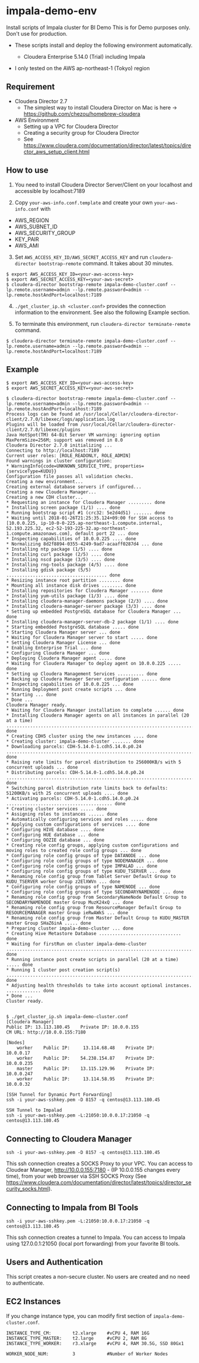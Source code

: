 # impala-demo-env
Install scripts of Impala cluster for BI Demo
This is for Demo purposes only. Don't use for production.

- These scripts install and deploy the following environment automatically.
  - Cloudera Enterprise 5.14.0 (Trial) including Impala

- I only tested on the AWS ap-northeast-1 (Tokyo) region

## Requirement

- Cloudera Director 2.7
    - The simplest way to install Cloudera Director on Mac is here -> https://github.com/chezou/homebrew-cloudera
- AWS Environment
    - Setting up a VPC for Cloudera Director
    - Creating a security group for Cloudera Director
    - See https://www.cloudera.com/documentation/director/latest/topics/director_aws_setup_client.html

## How to use

1. You need to install Cloudera Director Server/Client on your localhost and accessible by localhost:7189

2. Copy `your-aws-info.conf.template` and create your own `your-aws-info.conf` with
- AWS_REGION
- AWS_SUBNET_ID
- AWS_SECURITY_GROUP
- KEY_PAIR
- AWS_AMI

3. Set `AWS_ACCESS_KEY_ID/AWS_SECRET_ACCESS_KEY` and run `cloudera-director bootstrap-remote` command. It takes about 30 minutes.

```
$ export AWS_ACCESS_KEY_ID=<your-aws-access-key>
$ export AWS_SECRET_ACCESS_KEY=<your-aws-secret>
$ cloudera-director bootstrap-remote impala-demo-cluster.conf --lp.remote.username=admin --lp.remote.password=admin --lp.remote.hostAndPort=localhost:7189
```

4. `./get_cluster_ip.sh <cluster.conf>` provides the connection information to the environment. See also the following Example section.

5. To terminate this environment, run `cloudera-director terminate-remote` command.

```
$ cloudera-director terminate-remote impala-demo-cluster.conf --lp.remote.username=admin --lp.remote.password=admin --lp.remote.hostAndPort=localhost:7189
```

## Example
```
$ export AWS_ACCESS_KEY_ID=<your-aws-access-key>
$ export AWS_SECRET_ACCESS_KEY=<your-aws-secret>

$ cloudera-director bootstrap-remote impala-demo-cluster.conf --lp.remote.username=admin --lp.remote.password=admin --lp.remote.hostAndPort=localhost:7189
Process logs can be found at /usr/local/Cellar/cloudera-director-client/2.7.0/libexec/logs/application.log
Plugins will be loaded from /usr/local/Cellar/cloudera-director-client/2.7.0/libexec/plugins
Java HotSpot(TM) 64-Bit Server VM warning: ignoring option MaxPermSize=256M; support was removed in 8.0
Cloudera Director 2.7.0 initializing ...
Connecting to http://localhost:7189
Current user roles: [ROLE_READONLY, ROLE_ADMIN]
Found warnings in cluster configuration:
* WarningInfo{code=UNKNOWN_SERVICE_TYPE, properties={serviceType=KUDU}}
Configuration file passes all validation checks.
Creating a new environment...
Creating external database servers if configured...
Creating a new Cloudera Manager...
Creating a new CDH cluster...
* Requesting an instance for Cloudera Manager ......... done
* Installing screen package (1/1) .... done
* Running bootstrap script #1 (crc32: 5e2d4d51) ....... done
* Waiting until 2018-01-26T21:25:35.124+09:00 for SSH access to [10.0.0.225, ip-10-0-0-225.ap-northeast-1.compute.internal, 52.193.225.32, ec2-52-193-225-32.ap-northeast-1.compute.amazonaws.com], default port 22 ... done
* Inspecting capabilities of 10.0.0.225 .... done
* Normalizing 8d2f8894-0355-4249-9ad7-acaaff0287d4 ... done
* Installing ntp package (1/5) .... done
* Installing curl package (2/5) .... done
* Installing nscd package (3/5) .... done
* Installing rng-tools package (4/5) .... done
* Installing gdisk package (5/5) ...................................... done
* Resizing instance root partition ........ done
* Mounting all instance disk drives ........ done
* Installing repositories for Cloudera Manager ....... done
* Installing yum-utils package (1/3) .... done
* Installing cloudera-manager-daemons package (2/3) .... done
* Installing cloudera-manager-server package (3/3) .... done
* Setting up embedded PostgreSQL database for Cloudera Manager ... done
* Installing cloudera-manager-server-db-2 package (1/1) .... done
* Starting embedded PostgreSQL database ..... done
* Starting Cloudera Manager server ... done
* Waiting for Cloudera Manager server to start ..... done
* Setting Cloudera Manager License ... done
* Enabling Enterprise Trial ... done
* Configuring Cloudera Manager ... done
* Deploying Cloudera Manager agent ..... done
* Waiting for Cloudera Manager to deploy agent on 10.0.0.225 ..... done
* Setting up Cloudera Management Services .......... done
* Backing up Cloudera Manager Server configuration ...... done
* Inspecting capabilities of 10.0.0.225 ... done
* Running Deployment post create scripts ... done
* Starting ... done
* Done ...
Cloudera Manager ready.
* Waiting for Cloudera Manager installation to complete ...... done
* Installing Cloudera Manager agents on all instances in parallel (20 at a time) .................................................................................................................................................................................................................................................................. done
* Creating CDH5 cluster using the new instances .... done
* Creating cluster: impala-demo-cluster ....... done
* Downloading parcels: CDH-5.14.0-1.cdh5.14.0.p0.24 ..................................................................................................................................... done
* Raising rate limits for parcel distribution to 256000KB/s with 5 concurrent uploads ... done
* Distributing parcels: CDH-5.14.0-1.cdh5.14.0.p0.24 .............................................................................................................................................................................................................................................................................................................................................................................................................. done
* Switching parcel distribution rate limits back to defaults: 51200KB/s with 25 concurrent uploads .... done
* Activating parcels: CDH-5.14.0-1.cdh5.14.0.p0.24 ........................................ done
* Creating cluster services ..... done
* Assigning roles to instances ...... done
* Automatically configuring services and roles ..... done
* Applying custom configurations of services .... done
* Configuring HIVE database .... done
* Configuring HUE database ... done
* Configuring OOZIE database ... done
* Creating role config groups, applying custom configurations and moving roles to created role config groups ... done
* Configuring role config groups of type DATANODE ... done
* Configuring role config groups of type NODEMANAGER ... done
* Configuring role config groups of type IMPALAD ... done
* Configuring role config groups of type KUDU_TSERVER ... done
* Renaming role config group from Tablet Server Default Group to KUDU_TSERVER worker Group z2ElXWVn ... done
* Configuring role config groups of type NAMENODE ... done
* Configuring role config groups of type SECONDARYNAMENODE ... done
* Renaming role config group from SecondaryNameNode Default Group to SECONDARYNAMENODE master Group MuzK24xQ ... done
* Renaming role config group from ResourceManager Default Group to RESOURCEMANAGER master Group ieRwAWkS ... done
* Renaming role config group from Master Default Group to KUDU_MASTER master Group SHaZ6inA ..... done
* Preparing cluster impala-demo-cluster ... done
* Creating Hive Metastore Database ............................... done
* Waiting for firstRun on cluster impala-demo-cluster .......................................................................................................................................................................................................................................... done
* Running instance post create scripts in parallel (20 at a time) ..... done
* Running 1 cluster post creation script(s) ................................................................................................................................................................................................................................................................................................................................................................................................................................................................................................................................................................................................................... done
* Adjusting health thresholds to take into account optional instances. ............. done
* Done ...
Cluster ready.


$ ./get_cluster_ip.sh impala-demo-cluster.conf
[Cloudera Manager]
Public IP: 13.113.180.45    Private IP: 10.0.0.155
CM URL: http://10.0.0.155:7180

[Nodes]
    worker    Public IP:     13.114.68.48    Private IP:        10.0.0.17
    worker    Public IP:    54.238.154.87    Private IP:       10.0.0.235
    master    Public IP:    13.115.129.96    Private IP:       10.0.0.247
    worker    Public IP:     13.114.58.95    Private IP:        10.0.0.32

[SSH Tunnel for Dynamic Port Forwarding]
ssh -i your-aws-sshkey.pem -D 8157 -q centos@13.113.180.45

SSH Tunnel to Impalad
ssh -i your-aws-sshkey.pem -L:21050:10.0.0.17:21050 -q centos@13.113.180.45
```

## Connecting to Cloudera Manager

```
ssh -i your-aws-sshkey.pem -D 8157 -q centos@13.113.180.45
```

This ssh connection creates a SOCKS Proxy to your VPC.
You can access to Cloudear Manager, http://10.0.0.155:7180 - (IP 10.0.0.155 changes every time), from your web browser via SSH SOCKS Proxy (See https://www.cloudera.com/documentation/director/latest/topics/director_security_socks.html).

## Connecting to Impala from BI Tools

```
ssh -i your-aws-sshkey.pem -L:21050:10.0.0.17:21050 -q centos@13.113.180.45
```

This ssh connection creates a tunnel to Impala.
You can access to Impala using 127.0.0.1:21050 (local port forwarding) from your favorite BI tools.


## Users and Authentication

This script creates a non-secure cluster.
No users are created and no need to authenticate.

## EC2 Instances

If you change instance type, you can modify first section of `impala-demo-cluster.conf`.

```
INSTANCE_TYPE_CM:        t2.xlarge    #vCPU 4, RAM 16G
INSTANCE_TYPE_MASTER:    t2.large     #vCPU 2, RAM 8G
INSTANCE_TYPE_WORKER:    r3.xlarge    #vCPU 4, RAM 30.5G, SSD 80Gx1

WORKER_NODE_NUM:         3            #Number of Worker Nodes
```
